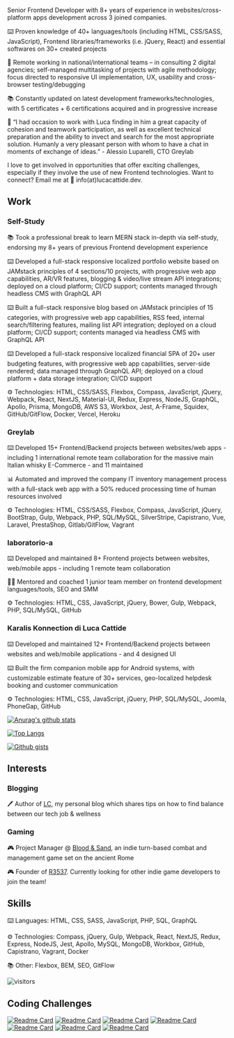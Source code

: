 <!--
**lucacattide/lucacattide** is a ✨ _special_ ✨ repository because its `README.md` (this file) appears on your GitHub profile.

Here are some ideas to get you started:

- 🔭 I’m currently working on ...
- 🌱 I’m currently learning ...
- 👯 I’m looking to collaborate on ...
- 🤔 I’m looking for help with ...
- 💬 Ask me about ...
- 📫 How to reach me: ...
- 😄 Pronouns: ...
- ⚡ Fun fact: ...
-->

Senior Frontend Developer with 8+ years of experience in websites/cross-platform apps development across 3 joined companies.

⌨️ Proven knowledge of 40+ languages/tools (including HTML, CSS/SASS, JavaScript), Frontend libraries/frameworks (i.e. jQuery, React) and essential softwares on 30+ created projects

👥 Remote working in national/international teams – in consulting 2 digital agencies; self-managed multitasking of projects with agile methodology; focus directed to responsive UI implementation, UX, usability and cross-browser testing/debugging

📚 Constantly updated on latest development frameworks/technologies, with 5 certificates + 6 certifications acquired and in progressive increase

💬 “I had occasion to work with Luca finding in him a great capacity of cohesion and teamwork participation, as well as excellent technical preparation and the ability to invect and search for the most appropriate solution. Humanly a very pleasant person with whom to have a chat in moments of exchange of ideas.” - Alessio Luparelli, CTO Greylab

I love to get involved in opportunities that offer exciting challenges, especially if they involve the use of new Frontend technologies. Want to connect? Email me at 📧 info(at)lucacattide.dev. 

## Work

### Self-Study

📚 Took a professional break to learn MERN stack in-depth via self-study, endorsing my 8+ years of previous Frontend development experience

⌨️ Developed a full-stack responsive localized portfolio website based on JAMstack principles of 4 sections/10 projects, with progressive web app capabilities, AR/VR features, blogging & video/live stream API integrations; deployed on a cloud platform; CI/CD support; contents managed through headless CMS with GraphQL API

⌨️ Built a full-stack responsive blog based on JAMstack principles of 15 categories, with progressive web app capabilities, RSS feed, internal search/filtering features, mailing list API integration; deployed on a cloud platform; CI/CD support; contents managed via headless CMS with GraphQL API

⌨️ Developed a full-stack responsive localized financial SPA of 20+ user budgeting features, with progressive web app capabilities, server-side rendered; data managed through GraphQL API; deployed on a cloud platform + data storage integration; CI/CD support

⚙️ Technologies: HTML, CSS/SASS, Flexbox, Compass, JavaScript, jQuery, Webpack, React, NextJS, Material-UI, Redux, Express, NodeJS, GraphQL, Apollo, Prisma, MongoDB, AWS S3, Workbox, Jest, A-Frame, Squidex, GitHub/GitFlow, Docker, Vercel, Heroku

### Greylab

⌨️ Developed 15+ Frontend/Backend projects between websites/web apps - including 1 international remote team collaboration for the massive main Italian whisky E-Commerce - and 11 maintained

📊 Automated and improved the company IT inventory management process with a full-stack web app with a 50% reduced processing time of human resources involved

⚙️ Technologies: HTML, CSS/SASS, Flexbox, Compass, JavaScript, jQuery, BootStrap, Gulp, Webpack, PHP, SQL/MySQL, SilverStripe, Capistrano, Vue, Laravel, PrestaShop, Gitlab/GitFlow, Vagrant

### laboratorio-a

⌨️ Developed and maintained 8+ Frontend projects between websites, web/mobile apps - including 1 remote team collaboration

👨‍🏫 Mentored and coached 1 junior team member on frontend development languages/tools, SEO and SMM

⚙️ Technologies: HTML, CSS, JavaScript, jQuery, Bower, Gulp, Webpack, PHP, SQL/MySQL, GitHub

### Karalis Konnection di Luca Cattide

⌨️ Developed and maintained 12+ Frontend/Backend projects between websites and web/mobile applications - and 4 designed UI

⌨️ Built the firm companion mobile app for Android systems, with customizable estimate feature of 30+ services, geo-localized helpdesk booking and customer communication

⚙️ Technologies: HTML, CSS, JavaScript, jQuery, PHP, SQL/MySQL, Joomla, PhoneGap, GitHub

[![Anurag's github stats](https://github-readme-stats.vercel.app/api?username=lucacattide&count_private=true&include_all_commits=true&show_icons=true&title_color=#918D85&text_color=#43739B&icon_color=#918D85&bg_color=#ffffff)](https://github.com/anuraghazra/github-readme-stats)

[![Top Langs](https://github-readme-stats.vercel.app/api/top-langs/?username=lucacattide&layout=compact)](https://github.com/anuraghazra/github-readme-stats)

[![Github gists](https://gist-count.vercel.app/api?username=lucacattide)](https://gist.github.com/REPLACE_WITH_YOUR_USERNAME)

## Interests

### Blogging

🖊️ Author of [LC](https://blog.lucacattide.dev), my personal blog which shares tips on how to find balance between our tech job & wellness

### Gaming

🎮 Project Manager @ [Blood & Sand](https://github.com/blood-sand), an indie turn-based combat and management game set on the ancient Rome 

🎮 Founder of [R3537](https://github.com/r3537). Currently looking for other indie game developers to join the team!

## Skills

⌨️ Languages: HTML, CSS, SASS, JavaScript, PHP, SQL, GraphQL

⚙️ Technologies: Compass, jQuery, Gulp, Webpack, React, NextJS, Redux, Express, NodeJS, Jest, Apollo, MySQL, MongoDB, Workbox, GitHub, Capistrano, Vagrant, Docker

📚 Other: Flexbox, BEM, SEO, GitFlow

![visitors](https://visitor-badge.glitch.me/badge?page_id=lucacattide)

## Coding Challenges

[![Readme Card](https://github-readme-stats.vercel.app/api/pin/?username=lucacattide&repo=chessable-challenge)](https://github.com/lucacattide/chessable-challenge)
[![Readme Card](https://github-readme-stats.vercel.app/api/pin/?username=lucacattide&repo=greenjinn-challenge)](https://github.com/lucacattide/greenjinn-challenge)
[![Readme Card](https://github-readme-stats.vercel.app/api/pin/?username=lucacattide&repo=innoloft-challenge)](https://github.com/lucacattide/innoloft-challenge)
[![Readme Card](https://github-readme-stats.vercel.app/api/pin/?username=lucacattide&repo=searchmetrics-challenge)](https://github.com/lucacattide/searchmetrics-challenge)
[![Readme Card](https://github-readme-stats.vercel.app/api/pin/?username=lucacattide&repo=fonoa-challenge)](https://github.com/lucacattide/fonoa-challenge)
[![Readme Card](https://github-readme-stats.vercel.app/api/pin/?username=lucacattide&repo=ueni_challenge)](https://github.com/lucacattide/uenichallenge)
[![Readme Card](https://github-readme-stats.vercel.app/api/pin/?username=lucacattide&repo=payfit-challenge)](https://github.com/lucacattide/payfit-challenge)

